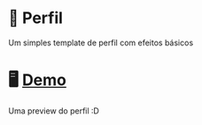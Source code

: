 # 📮 Perfil
Um simples template de perfil com efeitos básicos

# 🖥️ <a href="https://perfil-card.glitch.me/">Demo</a>
Uma preview do perfil :D
